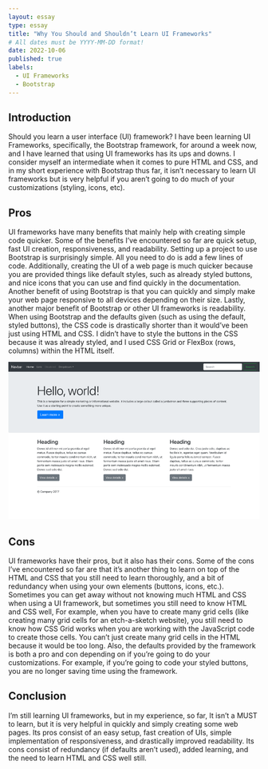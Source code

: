 ```yaml
---
layout: essay
type: essay
title: "Why You Should and Shouldn’t Learn UI Frameworks"
# All dates must be YYYY-MM-DD format!
date: 2022-10-06
published: true
labels:
  - UI Frameworks
  - Bootstrap
---
```


## Introduction
Should you learn a user interface (UI) framework? I have been learning UI Frameworks, specifically, the Bootstrap framework, for around a week now, and I have learned that using UI frameworks has its ups and downs. I consider myself an intermediate when it comes to pure HTML and CSS, and in my short experience with Bootstrap thus far, it isn’t necessary to learn UI frameworks but is very helpful if you aren’t going to do much of your customizations (styling, icons, etc).

## Pros
UI frameworks have many benefits that mainly help with creating simple code quicker. Some of the benefits I’ve encountered so far are quick setup, fast UI creation, responsiveness, and readability. Setting up a project to use Bootstrap is surprisingly simple. All you need to do is add a few lines of code. Additionally, creating the UI of a web page is much quicker because you are provided things like default styles, such as already styled buttons, and nice icons that you can use and find quickly in the documentation. Another benefit of using Bootstrap is that you can quickly and simply make your web page responsive to all devices depending on their size. Lastly, another major benefit of Bootstrap or other UI frameworks is readability. When using Bootstrap and the defaults given (such as using the default, styled buttons), the CSS code is drastically shorter than it would’ve been just using HTML and CSS. I didn’t have to style the buttons in the CSS because it was already styled, and I used CSS Grid or FlexBox (rows, columns) within the HTML itself.

<img width="600px" 
     class="rounded float-start pe-4" 
     src="../img/ui-frameworks/jumbotron.png" >

## Cons
          
UI frameworks have their pros, but it also has their cons. Some of the cons I’ve encountered so far are that it’s another thing to learn on top of the HTML and CSS that you still need to learn thoroughly, and a bit of redundancy when using your own elements (buttons, icons, etc.). Sometimes you can get away without not knowing much HTML and CSS when using a UI framework, but sometimes you still need to know HTML and CSS well, For example, when you have to create many grid cells (like creating many grid cells for an etch-a-sketch website), you still need to know how CSS Grid works when you are working with the JavaScript code to create those cells. You can’t just create many grid cells in the HTML because it would be too long. Also, the defaults provided by the framework is both a pro and con depending on if you’re going to do your customizations. For example, if you’re going to code your styled buttons, you are no longer saving time using the framework.

## Conclusion
          
I’m still learning UI frameworks, but in my experience, so far, It isn’t a MUST to learn, but it is very helpful in quickly and simply creating some web pages. Its pros consist of an easy setup, fast creation of UIs, simple implementation of responsiveness, and drastically improved readability. Its cons consist of redundancy (if defaults aren’t used), added learning, and the need to learn HTML and CSS well still.

